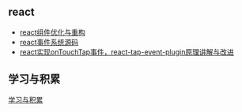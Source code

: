 ## react
* [react组件优化与重构](https://github.com/xuqinggang/blog/issues/3)
* [react事件系统源码](https://github.com/xuqinggang/blog/issues/2)
* [react实现onTouchTap事件，react-tap-event-plugin原理讲解与改进](https://github.com/xuqinggang/blog/issues/1)

## 学习与积累
[学习与积累](https://github.com/xuqinggang/learning)
